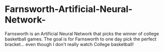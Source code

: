 # Farnsworth-Artificial-Neural-Network-
Farnsworth is an Artificial Neural Network that picks the winner of college basketball games.  The goal is for Farnsworth to one day pick the perfect bracket... even though I don't really watch College basketball!
